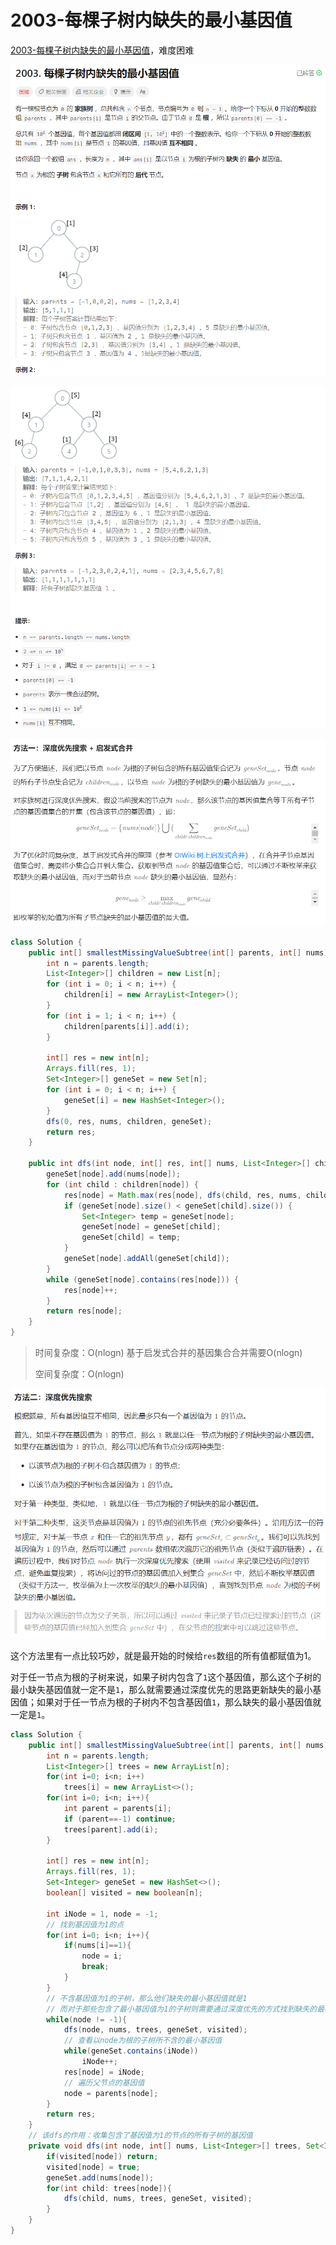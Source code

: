 # 2003-每棵子树内缺失的最小基因值

[2003-每棵子树内缺失的最小基因值](https://leetcode.cn/problems/smallest-missing-genetic-value-in-each-subtree/description/?envType=daily-question&envId=2023-10-31)，难度困难

![image-20231101162718940](https://raw.githubusercontent.com/lqyspace/mypic/master/PicBed/202311011627348.png)

![image-20231101162733315](https://raw.githubusercontent.com/lqyspace/mypic/master/PicBed/202311011627390.png)

![image-20231101162845031](https://raw.githubusercontent.com/lqyspace/mypic/master/PicBed/202311011628094.png)

```java
class Solution {
    public int[] smallestMissingValueSubtree(int[] parents, int[] nums) {
        int n = parents.length;
        List<Integer>[] children = new List[n];
        for (int i = 0; i < n; i++) {
            children[i] = new ArrayList<Integer>();
        }
        for (int i = 1; i < n; i++) {
            children[parents[i]].add(i);
        }

        int[] res = new int[n];
        Arrays.fill(res, 1);
        Set<Integer>[] geneSet = new Set[n];
        for (int i = 0; i < n; i++) {
            geneSet[i] = new HashSet<Integer>();
        }
        dfs(0, res, nums, children, geneSet);
        return res;
    }

    public int dfs(int node, int[] res, int[] nums, List<Integer>[] children, Set<Integer>[] geneSet) {
        geneSet[node].add(nums[node]);
        for (int child : children[node]) {
            res[node] = Math.max(res[node], dfs(child, res, nums, children, geneSet));
            if (geneSet[node].size() < geneSet[child].size()) {
                Set<Integer> temp = geneSet[node];
                geneSet[node] = geneSet[child];
                geneSet[child] = temp;
            }
            geneSet[node].addAll(geneSet[child]);
        }
        while (geneSet[node].contains(res[node])) {
            res[node]++;
        }
        return res[node];
    }
}
```

> 时间复杂度：O(nlogn) 基于启发式合并的基因集合合并需要O(nlogn)
>
> 空间复杂度：O(nlogn)

![image-20231101164126227](https://raw.githubusercontent.com/lqyspace/mypic/master/PicBed/202311011641316.png)

这个方法里有一点比较巧妙，就是最开始的时候给`res`数组的所有值都赋值为1。

对于任一节点为根的子树来说，如果子树内包含了`1`这个基因值，那么这个子树的最小缺失基因值就一定不是`1`，那么就需要通过深度优先的思路更新缺失的最小基因值；如果对于任一节点为根的子树内不包含基因值`1`，那么缺失的最小基因值就一定是`1`。

```java
class Solution {
    public int[] smallestMissingValueSubtree(int[] parents, int[] nums) {
        int n = parents.length;
        List<Integer>[] trees = new ArrayList[n];
        for(int i=0; i<n; i++)
            trees[i] = new ArrayList<>();
        for(int i=0; i<n; i++){
            int parent = parents[i];
            if (parent==-1) continue;
            trees[parent].add(i);
        }

        int[] res = new int[n];
        Arrays.fill(res, 1);
        Set<Integer> geneSet = new HashSet<>();
        boolean[] visited = new boolean[n];

        int iNode = 1, node = -1;
        // 找到基因值为1的点
        for(int i=0; i<n; i++){
            if(nums[i]==1){
                node = i;
                break;
            }
        }
        // 不含基因值为1的子树，那么他们缺失的最小基因值就是1
        // 而对于那些包含了最小基因值为1的子树则需要通过深度优先的方式找到缺失的最小基因值
        while(node != -1){
            dfs(node, nums, trees, geneSet, visited);
            // 查看以node为根的子树所不含的最小基因值
            while(geneSet.contains(iNode))
                iNode++;
            res[node] = iNode;
            // 遍历父节点的基因值
            node = parents[node];
        }
        return res;
    }
	// 该dfs的作用：收集包含了基因值为1的节点的所有子树的基因值
    private void dfs(int node, int[] nums, List<Integer>[] trees, Set<Integer> geneSet, boolean[] visited) {
        if(visited[node]) return;
        visited[node] = true;
        geneSet.add(nums[node]);
        for(int child: trees[node]){
            dfs(child, nums, trees, geneSet, visited);
        }
    }
}
```

